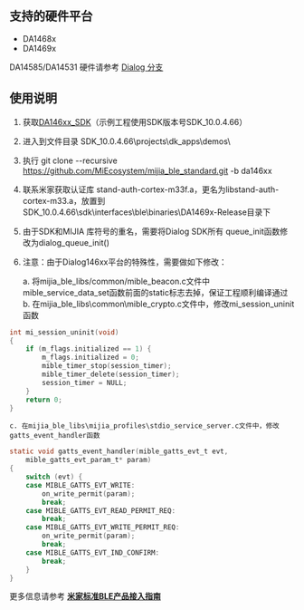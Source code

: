 ## 支持的硬件平台

- DA1468x
- DA1469x

DA14585/DA14531 硬件请参考 [Dialog 分支](https://github.com/MiEcosystem/mijia_ble_standard/tree/Dialog)

## 使用说明

1. 获取[DA146xx_SDK](https://support.dialog-semiconductor.com/system/files/restricted/SDK_10.0.4.66.2.zip)（示例工程使用SDK版本号SDK_10.0.4.66）
2. 进入到文件目录 SDK_10.0.4.66\projects\dk_apps\demos\
3. 执行 git clone --recursive https://github.com/MiEcosystem/mijia_ble_standard.git -b da146xx
4. 联系米家获取认证库 stand-auth-cortex-m33f.a，更名为libstand-auth-cortex-m33.a，放置到SDK_10.0.4.66\sdk\interfaces\ble\binaries\DA1469x-Release目录下
5. 由于SDK和MIJIA 库符号的重名，需要将Dialog SDK所有 queue_init函数修改为dialog_queue_init()
6. 注意：由于Dialog146xx平台的特殊性，需要做如下修改：

    a. 将mijia_ble_libs/common/mible_beacon.c文件中mible_service_data_set函数前面的static标志去掉，保证工程顺利编译通过  
    b. 在mijia_ble_libs\common\mible_crypto.c文件中，修改mi_session_uninit函数  
```C
int mi_session_uninit(void)
{
    if (m_flags.initialized == 1) {
        m_flags.initialized = 0;
        mible_timer_stop(session_timer);
        mible_timer_delete(session_timer);
        session_timer = NULL;
    }
    return 0;
}
```  


    c. 在mijia_ble_libs\mijia_profiles\stdio_service_server.c文件中，修改gatts_event_handler函数  
```C
static void gatts_event_handler(mible_gatts_evt_t evt,
    mible_gatts_evt_param_t* param)
{
    switch (evt) {
    case MIBLE_GATTS_EVT_WRITE:
        on_write_permit(param);
        break;
    case MIBLE_GATTS_EVT_READ_PERMIT_REQ:
        break;
    case MIBLE_GATTS_EVT_WRITE_PERMIT_REQ:
        on_write_permit(param);
        break;
    case MIBLE_GATTS_EVT_IND_CONFIRM:
        break;
    }
}
```

更多信息请参考 [**米家标准BLE产品接入指南**](https://github.com/MiEcosystem/miio_open/blob/master/ble/02-标准BLE接入开发.md)
